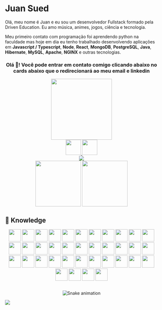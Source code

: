 <h1>Juan Sued</h1>

<p align="left">
Olá, meu nome é Juan e eu sou um desenvolvedor Fullstack formado pela Driven Education. Eu amo música, animes, jogos, ciência e tecnologia.</p>

Meu primeiro contato com programação foi aprendendo python na faculdade mas hoje em dia eu tenho trabalhado desenvolvendo aplicações em **Javascript / Typescript**, **Node**, **React**, **MongoDB**, **PostgreSQL**, **Java**, **Hibernate**, **MySQL**, **Apache**, **NGINX** e outras tecnologias.

<div align="center">
  <h3>Olá 👋! Você pode entrar em contato comigo clicando abaixo no cards abaixo que o redirecionará ao meu email e linkedin</h2>
  <img align="center" src="./.github/assets/octocat-1666392353916.png" style="width:200px;"/>
</div>

<div align="center">
  <a href = "mailto:juan.sued@lumis.com" target="_blank">
    <img src="https://img.shields.io/badge/-Gmail-%23333?style=for-the-badge&logo=gmail&logoColor=red&color=white" target="_blank" height="50px">
  </a>
  <a href="https://www.linkedin.com/in/juan-sued" target="_blank">
    <img src="https://img.shields.io/badge/-LinkedIn-%230077B5?style=for-the-badge&logo=linkedin&logoColor=white" target="_blank" height="50px">
  </a>
</div>



<!--Sequence Strike-->

 <div align="center"> 
  <a href="https://git.io/streak-stats" >
   <img src="https://streak-stats.demolab.com?user=juan-sued&theme=git-dark&border_radius=10&locale=pt-br&background=080101" />
  </a>
</div>

<!--Most Used Languages-->
<div align="center">
    <img height=150px src="https://github-readme-stats.vercel.app/api?username=juan-sued&layout=compact&theme=merko&border_color=33FF33&show_icons=true" />
    <img height=150px src="https://github-readme-stats.vercel.app/api/top-langs/?username=juan-sued&layout=compact&theme=merko&border_color=33FF33&langs_count=10&card_width=400&custom_title=Linguagens%20Mais%20Usadas" />
</div>

<!--Tecnologies-->

## 📲 Knowledge
<div align="center">
   <img height=40px src="https://img.shields.io/badge/HTML5-E34F26?style=for-the-badge&logo=html5&logoColor=white" />
   <img height=40px src="https://img.shields.io/badge/CSS3-1572B6?style=for-the-badge&logo=css3&logoColor=white" />
   <img height=40px src="https://img.shields.io/badge/JavaScript-F7DF1E?style=for-the-badge&logo=javascript&logoColor=black" />
   <img height=40px src="https://img.shields.io/badge/TypeScript-007ACC?style=for-the-badge&logo=typescript&logoColor=white" />
   <img height=40px src="https://img.shields.io/badge/Node.js-43853D?style=for-the-badge&logo=node.js&logoColor=white" />
   <img height=40px src="https://img.shields.io/badge/npm-CB3837?style=for-the-badge&logo=npm&logoColor=white" />
   <img height=40px src="https://img.shields.io/badge/React-20232A?style=for-the-badge&logo=react&logoColor=61DAFB" />
   <img height=40px src="https://img.shields.io/badge/styled--components-DB7093?style=for-the-badge&logo=styled-components&logoColor=white" />
   <img height=40px src="./.github/assets/express.svg" />
   <img height=40px src="https://raw.githubusercontent.com/juan-sued/juan-sued/ed94f845cfe669d0249763270306464cb83fee0f/.github/assets/coffee.svg" />
   <img height=40px src="https://img.shields.io/badge/Spring_Boot-55FF33?style=for-the-badge&logo=spring&logoColor=black" />
   <img height=40px src="https://img.shields.io/badge/Socket.IO-FFFFFF?style=for-the-badge&logo=Socket.IO&logoColor=black">
   <img height=40px src="https://img.shields.io/badge/AXIOS-671DDF?style=for-the-badge&logo=axios&logoColor=white" />
   <img height=40px src="https://img.shields.io/badge/MongoDB-4EA94B?style=for-the-badge&logo=mongodb&logoColor=white" />
   <img height=40px src="https://img.shields.io/badge/redis-DC382C?style=for-the-badge&logo=redis&logoColor=white ">
   <img height=40px src="https://img.shields.io/badge/PostgreSQL-316192?style=for-the-badge&logo=postgresql&logoColor=white" />
   <img height=40px src="https://img.shields.io/badge/Prisma-3982CE?style=for-the-badge&logo=Prisma&logoColor=white" />
   <img height=40px src="https://img.shields.io/badge/cypress-04BE8E?style=for-the-badge&logo=cypress&logoColor=white" >
   <img height=40px src="https://img.shields.io/badge/Jest-323330?style=for-the-badge&logo=Jest&logoColor=white" />
   <img height=40px src="https://img.shields.io/badge/docker-%230db7ed.svg?style=for-the-badge&logo=docker&logoColor=white" />
   <img height=40px src="https://img.shields.io/badge/kubernetes-0000FF?style=for-the-badge&logo=kubernetes&logoColor=white" />
   <img height=40px src="https://img.shields.io/badge/Vercel-000000?style=for-the-badge&logo=vercel&logoColor=white" />
   <img height=40px src="https://img.shields.io/badge/Heroku-430098?style=for-the-badge&logo=heroku&logoColor=white" />
   <img height=40px src="https://img.shields.io/badge/Amazon_AWS-FF9900?style=for-the-badge&logo=amazonaws&logoColor=white" />
   <img height=40px src="https://img.shields.io/badge/NGINX-28A745?style=for-the-badge&logo=Nginx&logoColor=white" />
   <img height=40px src="https://img.shields.io/badge/GIT-E44C30?style=for-the-badge&logo=git&logoColor=white" />
   <img height=40px src="https://img.shields.io/badge/github-FFFFFF?style=for-the-badge&logo=github&logoColor=black" />
   <img height=40px src="https://img.shields.io/badge/Visual_Studio_Code-0078D4?style=for-the-badge&logo=visual%20studio%20code&logoColor=white" />
   <img height=40px src="https://img.shields.io/badge/Trello-0052CC?style=for-the-badge&logo=trello&logoColor=white" />
   <img height=40px src="https://img.shields.io/badge/wakatime-FFFFFF?style=for-the-badge&logo=wakatime&logoColor=black" />
   <img height=40px src="https://img.shields.io/badge/Notion-000000?style=for-the-badge&logo=notion&logoColor=white" />
   <img height=40px src="https://img.shields.io/badge/slack-611F69?style=for-the-badge&logo=slack&logoColor=white" />
   <img height=40px src="https://img.shields.io/badge/Miro-050038?style=for-the-badge&logo=Miro&logoColor=white" />
   <img height=40px src="https://img.shields.io/badge/Markdown-000000?style=for-the-badge&logo=markdown&logoColor=white" />
   <img height=40px src="https://img.shields.io/badge/Figma-F24E1E?style=for-the-badge&logo=figma&logoColor=white" />
   <img height=40px src="https://img.shields.io/badge/Windows-0078D6?style=for-the-badge&logo=windows&logoColor=white" />
   <img height=40px src="https://img.shields.io/badge/Ubuntu-E95420?style=for-the-badge&logo=ubuntu&logoColor=white" />
</div>

##

<!--Snake-->

<div align="center">
  
  ![Snake animation](https://github.com/juan-sued/juan-sued/blob/output/github-contribution-grid-snake.svg)

</div>

<img src="./.github/assets/Bottom.svg"/>


<!--
**juan-sued/juan-sued** is a ✨ _special_ ✨ repository because its `README.md` (this file) appears on your GitHub profile.

Here are some ideas to get you started:

- 🔭 I’m currently working on ...
- 🌱 I’m currently learning ...
- 👯 I’m looking to collaborate on ...
- 🤔 I’m looking for help with ...
- 💬 Ask me about ...
- 📫 How to reach me: ...
- 😄 Pronouns: ...
- ⚡ Fun fact: ...
-->

